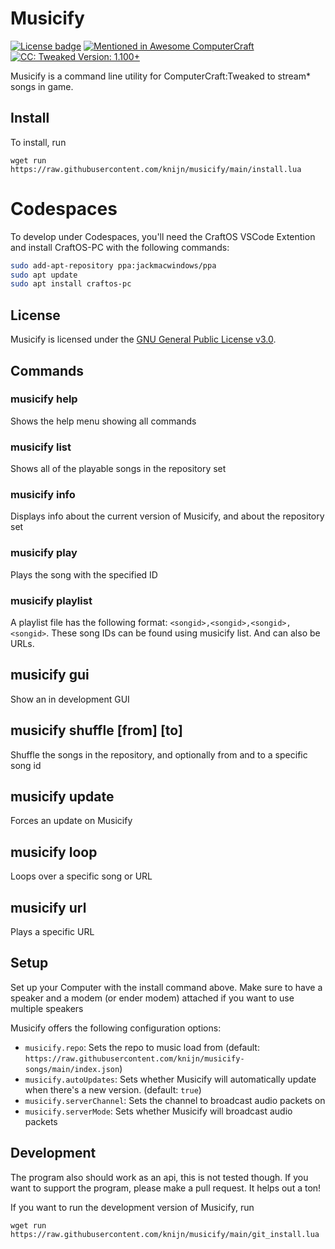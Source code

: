 # Musicify

[![License badge](https://img.shields.io/github/license/RubenHetKonijn/musicify?style=flat-square)](https://github.com/knijn/musicify/blob/main/LICENSE)
[![Mentioned in Awesome ComputerCraft](https://awesome.re/mentioned-badge-flat.svg)](https://github.com/tomodachi94/awesome-computercraft)
[![CC: Tweaked Version: 1.100+](https://img.shields.io/badge/CC:%20tweaked-1.100+-green?style=flat-square&logo=GNOME%20Terminal)](https://tweaked.cc/)

Musicify is a command line utility for ComputerCraft:Tweaked to stream\* songs in game.

## Install

To install, run

```shell
wget run https://raw.githubusercontent.com/knijn/musicify/main/install.lua
```


# Codespaces

To develop under Codespaces, you'll need the CraftOS VSCode Extention and install CraftOS-PC with the following commands:
```sh
sudo add-apt-repository ppa:jackmacwindows/ppa
sudo apt update
sudo apt install craftos-pc
```

## License

Musicify is licensed under the [GNU General Public License v3.0](LICENSE).

## Commands

### musicify help
Shows the help menu showing all commands

### musicify list
Shows all of the playable songs in the repository set

### musicify info
Displays info about the current version of Musicify, and about the repository set

### musicify play <id>
Plays the song with the specified ID

### musicify playlist <file>
A playlist file has the following format: `<songid>,<songid>,<songid>,<songid>`. These song IDs can be found using musicify list. And can also be URLs.

## musicify gui
Show an in development GUI

## musicify shuffle [from] [to]
Shuffle the songs in the repository, and optionally from and to a specific song id

## musicify update
Forces an update on Musicify

## musicify loop <id>
Loops over a specific song or URL

## musicify url <url>
Plays a specific URL

## Setup

Set up your Computer with the install command above. Make sure to have a speaker and a modem (or ender modem) attached if you want to use multiple speakers

Musicify offers the following configuration options:
- `musicify.repo`: Sets the repo to music load from (default: `https://raw.githubusercontent.com/knijn/musicify-songs/main/index.json`)
- `musicify.autoUpdates`: Sets whether Musicify will automatically update when there's a new version. (default: `true`)
- `musicify.serverChannel`: Sets the channel to broadcast audio packets on
- `musicify.serverMode`: Sets whether Musicify will broadcast audio packets

## Development

The program also should work as an api, this is not tested though.
If you want to support the program, please make a pull request. It helps out a ton!

If you want to run the development version of Musicify, run

```shell
wget run https://raw.githubusercontent.com/knijn/musicify/main/git_install.lua
```

